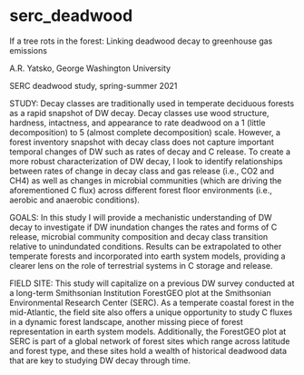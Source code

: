 # serc_deadwood
If a tree rots in the forest: Linking deadwood decay to greenhouse gas emissions

A.R. Yatsko, George Washington University

SERC deadwood study, spring-summer 2021

STUDY: Decay classes are traditionally used in temperate deciduous forests as a rapid snapshot of DW decay. Decay classes use wood structure, hardness, intactness, and appearance to rate deadwood on a 1 (little decomposition) to 5 (almost complete decomposition) scale. However, a forest inventory snapshot with decay class does not capture important temporal changes of DW such as rates of decay and C release. To create a more robust characterization of DW decay, I look to identify relationships between rates of change in decay class and gas release (i.e., CO2 and CH4) as well as changes in microbial communities (which are driving the aforementioned C flux) across different forest floor environments (i.e., aerobic and anaerobic conditions). 

GOALS: In this study I will provide a mechanistic understanding of DW decay to investigate if DW inundation changes the rates and forms of C release, microbial community composition and decay class transition relative to unindundated conditions. Results can be extrapolated to other temperate forests and incorporated into earth system models, providing a clearer lens on the role of terrestrial systems in C storage and release. 

FIELD SITE: This study will capitalize on a previous DW survey conducted at a long-term Smithsonian Institution ForestGEO plot at the Smithsonian Environmental Research Center (SERC). As a temperate coastal forest in the mid-Atlantic, the field site also offers a unique opportunity to study C fluxes in a dynamic forest landscape, another missing piece of forest representation in earth system models. Additionally, the ForestGEO plot at SERC is part of a global network of forest sites which range across latitude and forest type, and these sites hold a wealth of historical deadwood data that are key to studying DW decay through time. 
